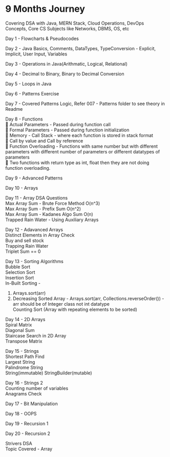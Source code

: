 # 9 Months Journey

Covering DSA with Java, MERN Stack, Cloud Operations, DevOps Concepts, Core CS Subjects like Networks, DBMS, OS, etc

Day 1 - Flowcharts & Pseudocodes

Day 2 - Java Basics, Comments, DataTypes, TypeConversion - Explicit, Implicit, User Input, Variables

Day 3 - Operations in Java(Arithmatic, Logical, Relational)

Day 4 - Decimal to Binary, Binary to Decimal Conversion

Day 5 - Loops in Java

Day 6 - Patterns Exercise

Day 7 - Covered Patterns Logic, Refer 007 - Patterns folder to see theory in Readme

Day 8 - Functions<br>
📌 Actual Parameters - Passed during function call<br>
📌 Formal Parameters - Passed during function initialization<br>
📌 Memory - Call Stack - where each function is stored in stack format<br>
📌 Call by value and Call by reference<br>
📌 Function Overloading - Functions with same number but with different parameters with different number of parameters or different datatypes of parameters<br>
📌 Two functions with return type as int, float then they are not doing function overloading.

Day 9 - Advanced Patterns

Day 10 - Arrays

Day 11 - Array DSA Questions<br>
Max Array Sum - Brute Force Method O(n^3)<br>
Max Array Sum - Prefix Sum O(n^2)<br>
Max Array Sum - Kadanes Algo Sum O(n)<br>
Trapped Rain Water - Using Auxiliary Arrays

Day 12 - Adavanced Arrays<br>
Distinct Elements in Array Check<br>
Buy and sell stock<br>
Trapping Rain Water<br>
Triplet Sum == 0<br>

Day 13 - Sorting Algorithms<br>
Bubble Sort<br>
Selection Sort<br>
Insertion Sort<br>
In-Built Sorting - 
1. Arrays.sort(arr)
2. Decreasing Sorted Array - Arrays.sort(arr, Collections.reverseOrder()) - arr should be of Integer class not int datatype<br>
Counting Sort (Array with repeating elements to be sorted)

Day 14 - 2D Arrays<br>
Spiral Matrix<br>
Diagonal Sum<br>
Staircase Search in 2D Array<br>
Transpose Matrix

Day 15 - Strings<br>
Shortest Path Find<br>
Largest String<br>
Palindrome String<br>
String(immutable) StringBuilder(mutable)

Day 16 - Strings 2<br>
Counting number of variables<br>
Anagrams Check

Day 17 - Bit Manipulation

Day 18 - OOPS

Day 19 - Recursion 1

Day 20 - Recursion 2

Strivers DSA<br>
Topic Covered - Array